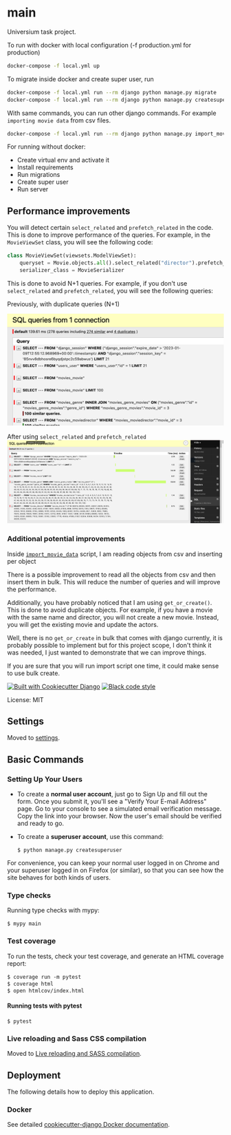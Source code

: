 # main

Universium task project.

To run with docker with local configuration (-f production.yml for production)

```sh
docker-compose -f local.yml up
```

To migrate inside docker and create super user, run

```sh
docker-compose -f local.yml run --rm django python manage.py migrate
docker-compose -f local.yml run --rm django python manage.py createsuperuser
```

With same commands, you can run other django commands. For example `importing movie data` from csv files.

```sh
docker-compose -f local.yml run --rm django python manage.py import_movie_data --data-dir=data
```

For running without docker:
- Create virtual env and activate it
- Install requirements
- Run migrations
- Create super user
- Run server

## Performance improvements

You will detect certain `select_related` and `prefetch_related` in the code. This is done to improve performance of the queries. For example, in the `MovieViewSet` class, you will see the following code:

```python
class MovieViewSet(viewsets.ModelViewSet):
    queryset = Movie.objects.all().select_related("director").prefetch_related("actors")
    serializer_class = MovieSerializer
```

This is done to avoid N+1 queries. For example, if you don't use `select_related` and `prefetch_related`, you will see the following queries:

Previously, with duplicate queries (N+1)

![duplicate-queries-image](screenshots/Screenshot%202023-01-09%20at%202.55.59%20PM.png)

After using `select_related` and `prefetch_related`
![optimized-queries-image](screenshots/Screenshot%202023-01-09%20at%203.00.37%20PM.png)

### Additional potential improvements

Inside [`import_movie_data`](main/movies/management/commands/import_movie_data.py) script, I am reading objects from csv and inserting per object

There is a possible improvement to read all the objects from csv and then insert them in bulk. This will reduce the number of queries and will improve the performance.

Additionally, you have probably noticed that I am using `get_or_create()`. This is done to avoid duplicate objects. For example, if you have a movie with the same name and director, you will not create a new movie. Instead, you will get the existing movie and update the actors.

Well, there is no `get_or_create` in bulk that comes with django currently, it is probably possible to implement but for this project scope, I don't think it was needed, I just wanted to demonstrate that we can improve things.

If you are sure that you will run import script one time, it could make sense to use bulk create.

[![Built with Cookiecutter Django](https://img.shields.io/badge/built%20with-Cookiecutter%20Django-ff69b4.svg?logo=cookiecutter)](https://github.com/cookiecutter/cookiecutter-django/)
[![Black code style](https://img.shields.io/badge/code%20style-black-000000.svg)](https://github.com/ambv/black)

License: MIT

## Settings

Moved to [settings](http://cookiecutter-django.readthedocs.io/en/latest/settings.html).

## Basic Commands

### Setting Up Your Users

-   To create a **normal user account**, just go to Sign Up and fill out the form. Once you submit it, you'll see a "Verify Your E-mail Address" page. Go to your console to see a simulated email verification message. Copy the link into your browser. Now the user's email should be verified and ready to go.

-   To create a **superuser account**, use this command:

        $ python manage.py createsuperuser

For convenience, you can keep your normal user logged in on Chrome and your superuser logged in on Firefox (or similar), so that you can see how the site behaves for both kinds of users.

### Type checks

Running type checks with mypy:

    $ mypy main

### Test coverage

To run the tests, check your test coverage, and generate an HTML coverage report:

    $ coverage run -m pytest
    $ coverage html
    $ open htmlcov/index.html

#### Running tests with pytest

    $ pytest

### Live reloading and Sass CSS compilation

Moved to [Live reloading and SASS compilation](https://cookiecutter-django.readthedocs.io/en/latest/developing-locally.html#sass-compilation-live-reloading).

## Deployment

The following details how to deploy this application.

### Docker

See detailed [cookiecutter-django Docker documentation](http://cookiecutter-django.readthedocs.io/en/latest/deployment-with-docker.html).
